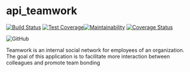 # api_teamwork
[![Build Status](https://travis-ci.org/odinaka-joy/api_teamwork.svg?branch=develop)](https://travis-ci.org/odinaka-joy/api_teamwork)  [![Test Coverage](https://api.codeclimate.com/v1/badges/3ad294e357d57915c818/test_coverage)](https://codeclimate.com/github/odinaka-joy/api_teamwork/test_coverage)[![Maintainability](https://api.codeclimate.com/v1/badges/3ad294e357d57915c818/maintainability)](https://codeclimate.com/github/odinaka-joy/api_teamwork/maintainability)  [![Coverage Status](https://coveralls.io/repos/github/odinaka-joy/api_teamwork/badge.svg)](https://coveralls.io/github/odinaka-joy/api_teamwork)

![GitHub](https://img.shields.io/github/license/odinaka-joy/api_teamwork?style=flat-square)

Teamwork is an internal social network for employees of an organization. The goal of this application is to facilitate more interaction between colleagues and promote team bonding

